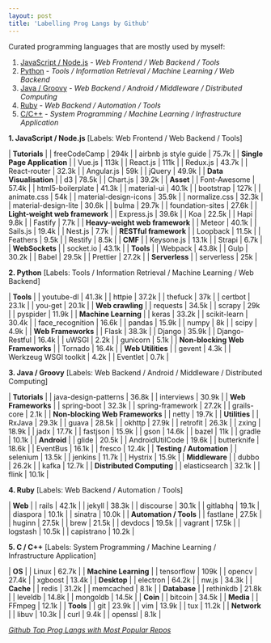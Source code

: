 ```yaml
---
layout: post
title: 'Labelling Prog Langs by Github'
---
```



Curated programming languages that are mostly used by myself:

1. [JavaScript / Node.js](#first) - *Web Frontend / Web Backend / Tools*
2. [Python](#second) - *Tools / Information Retrieval / Machine Learning / Web Backend*
3. [Java / Groovy](#third) - *Web Backend / Android / Middleware / Distributed Computing*
4. [Ruby](#forth) - *Web Backend / Automation / Tools*
5. [C/C++](#fifth) - *System Programming / Machine Learning / Infrastructure  Application*

**<a name="first">1. JavaScript / Node.js</a>** [Labels: Web Frontend / Web Backend / Tools]

| **Tutorials** |
| freeCodeCamp | 294k |
| airbnb js style guide | 75.7k |
| **Single Page Application** |
| Vue.js | 113k |
| React.js | 111k |
| Redux.js | 43.7k |
| React-router | 32.3k |
| Angular.js | 59k |
| jQuery | 49.9k |
| **Data Visualisation** |
| d3 | 78.5k |
| Chart.js | 39.2k |
| **Asset** |
| Font-Awesome | 57.4k |
| html5-boilerplate | 41.3k |
| material-ui | 40.1k |
| bootstrap | 127k |
| animate.css | 54k |
| material-design-icons | 35.9k |
| normalize.css | 32.3k |
| material-design-lite | 30.6k |
| bulma | 29.7k |
| foundation-sites | 27.6k |
| **Light-weight web framework** |
| Express.js | 39.6k |
| Koa | 22.5k |
| Hapi | 9.8k |
| Fastify | 7.7k |
| **Heavy-weight web framework** |
| Meteor | 40.1k |
| Sails.js | 19.4k |
| Nest.js | 7.7k |
| **RESTful framework** |
| Loopback | 11.5k |
| Feathers | 9.5k |
| Restify | 8.5k |
| **CMF** |
| Keysone.js | 13.1k |
| Strapi | 6.7k |
| **WebSockets** |
| socket.io | 43.1k |
| **Tools** |
| Webpack | 43.8k |
| Gulp | 30.2k |
| Babel | 29.5k |
| Prettier | 27.2k |
| **Serverless** |
| serverless | 25k |


**<a name="second">2. Python</a>** [Labels: Tools / Information Retrieval / Machine Learning / Web Backend]

| **Tools** |
| youtube-dl | 41.3k |
| httpie | 37.2k |
| thefuck | 37k |
| certbot | 23.1k | 
| you-get | 20.1k |
| **Web crawling** |
| requests | 34.5k |
| scrapy | 29k |
| pyspider | 11.9k |
| **Machine Learning** |
| keras | 33.2k |
| scikit-learn | 30.4k |
| face_recognition | 16.6k |
| pandas | 15.9k |
| numpy | 8k |
| scipy | 4.9k |
| **Web Frameworks** |
| Flask | 38.3k |
| Django | 35.9k |
| Django-Restful | 16.4k |
| uWSGI | 2.2k |
| gunicorn | 5.1k |
| **Non-blocking Web Frameworks** |
| Tornado | 16.4k |
| **Web Utilities** |
| gevent | 4.3k |
| Werkzeug WSGI toolkit | 4.2k |
| Eventlet | 0.7k |

**<a name="third">3. Java / Groovy</a>** [Labels: Web Backend / Android / Middleware / Distributed Computing]

| **Tutorials** |
| java-design-patterns | 36.8k |
| interviews | 30.9k |
| **Web Frameworks** |
| spring-boot | 32.3k |
| spring-framework | 27.2k |
| grails-core | 2.1k |
| **Non-blocking Web Frameworks** |
| netty | 19.7k |
| **Utilities** |
| RxJava | 29.3k |
| guava | 28.5k |
| okhttp | 27.9k |
| retrofit | 26.3k |
| zxing | 18.9k |
| jadx | 17.7k |
| fastjson | 15.9k |
| gson | 14.6k |
| bazel | 11k |
| gradle | 10.1k |
| **Android** |
| glide | 20.5k |
| AndroidUtilCode | 19.6k |
| butterknife | 18.6k |
| EventBus | 16.1k |
| fresco | 12.4k |
| **Testing / Automation** |
| selenium | 13.5k |
| jenkins | 11.7k |
| Hystrix | 15.9k |
| **Middleware** |
| dubbo | 26.2k |
| kafka | 12.7k |
| **Distributed Computing** |
| elasticsearch | 32.1k |
| flink | 10.1k |


**<a name="forth">4. Ruby</a>** [Labels: Web Backend / Automation / Tools]

| **Web** |
| rails | 42.1k |
| jekyll | 38.3k |
| discourse | 30.1k |
| gitlabhq | 19.1k |
| diaspora | 10.1k |
| sinatra | 10.0k |
| **Automation / Tools** |
| fastlane | 27.5k |
| huginn | 27.5k |
| brew | 21.5k |
| devdocs | 19.5k |
| vagrant | 17.5k |
| logstash | 10.5k |
| capistrano | 10.2k |


**<a name="fifth">5. C / C++</a>** [Labels: System Programming / Machine Learning / Infrastructure Application]

| **OS** |
| Linux | 62.7k |
| **Machine Learning** |
| tensorflow | 109k |
| opencv | 27.4k |
| xgboost | 13.4k |
| **Desktop** |
| electron | 64.2k |
| nw.js | 34.3k |
| **Cache** |
| redis | 31.2k |
| memcached | 8.1k |
| **Database** |
| rethinkdb | 21.8k |
| leveldb | 14.8k |
| mongoldb | 14.5k |
| **Coin** |
| bitcoin | 34.5k |
| **Media** |
| FFmpeg | 12.1k |
| **Tools** |
| git | 23.9k |
| vim | 13.9k |
| tux | 11.2k |
| **Network** |
| libuv | 10.3k |
| curl | 9.4k |
| openssl | 8.1k |


*[Github Top Prog Langs with Most Popular Repos](https://github.com/search?o=desc&q=stars%3A%3E0&s=stars&type=Repositories)*

